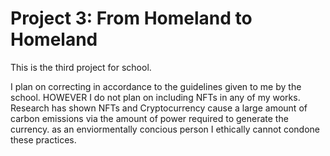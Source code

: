 # Project 3: From Homeland to Homeland

This is the third project for school.

I plan on correcting in accordance to the guidelines given to me by the school.
HOWEVER I do not plan on including NFTs in any of my works. Research has shown NFTs and Cryptocurrency cause a large amount of carbon emissions via the amount of power required to generate the currency. 
as an enviormentally concious person I ethically cannot condone these practices.
